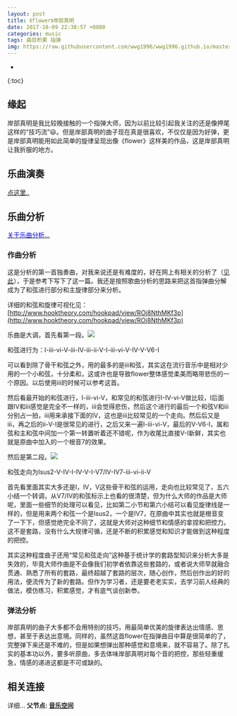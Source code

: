 ```yaml
---
layout: post
title: 《flower》岸部真明
date: 2017-10-09 22:38:57 +0800
categories: music
tags: 曲目积累 指弹 
img: https://raw.githubusercontent.com/wwg1996/wwg1996.github.io/master/images/abzm.jpg
---
```

* 
{:toc}
## 缘起

岸部真明是我比较晚接触的一个指弹大师，因为以前比较引起我关注的还是像押尾这样的“技巧流”😃。但是岸部真明的曲子现在真是很喜欢，不仅仅是因为好弹，更是岸部真明能用如此简单的旋律呈现出像《flower》这样美的作品，这是岸部真明让我折服的地方。

## 乐曲演奏

[点这里..](http://v.youku.com/v_show/id_XMjk5MjMxNjQ5Ng==.html?spm=a2hzp.8244740.0.0)

## 乐曲分析

[<span style="color: #0000ff;">关于乐曲分析...</span>](http://localhost/wordpress/2017/09/28/yuequfenxi/)

### 作曲分析

这是分析的第一首独奏曲，对我来说还是有难度的，好在网上有相关的分析了（[见此](http://www.fingerstyle.cc/forum.php?mod=viewthread&tid=12741)），于是参考下写下了这一篇。我还是按照歌曲分析的思路来把这首指弹曲分解成为了和弦进行部分和主旋律部分来分析。

详细的和弦和旋律可视化见：[http://www.hooktheory.com/hookpad/view/ROj8NthMKf3p](http://www.hooktheory.com/hookpad/view/ROj8NthMKf3p)

乐曲是大调，首先看第一段。![](https://raw.githubusercontent.com/wwg1996/wwg1996.github.io/master/images/2017/09/s.png)

和弦进行为：I-iii-vi-V-iii-IV-iii-ii-V-I-iii-vi-V-IV-V-V6-I

可以看到除了骨干和弦之外，用的最多的是iii和弦，其实这在流行音乐中是相对少用的一个小和弦，十分柔和，这或许也是导致flower整体感觉柔美而略带悲伤的一个原因。以后使用iii的时候可以参考这首。

然后看最开始的和弦进行，I-iii-vi-V，和常见的和弦进行I-IV-vi-V做比较，I后面跟IV和iii感觉是完全不一样的，iii会觉得悲伤，然后这个进行的最后一个和弦V和iii分别占一拍，iii用来承接下面的IV，这也是iii比较常见的一个走向。然后后又是iii，再之后的ii-V-I是很常见的进行，之后又来一遍I-iii-vi-V，最后的V-V6-I，属和弦和主和弦中间加一个第一转置听着还不错呢，作为收尾比直接V-I新鲜，其实也就是原曲中加入的一个根音7的效果。

然后是第二段。![](https://raw.githubusercontent.com/wwg1996/wwg1996.github.io/master/images/2017/09/sss.png)

和弦走向为Isus2-V-IV-I-IV-V-I-V7/IV-IV7-iii-vi-ii-V

首先看里面其实大多还是I，IV，V这些骨干和弦的运用，走向也比较常见了，五六小结一个转调，从V7/IV的和弦标示上也看的很清楚，但为什么大师的作品是大师呢，里面一些细节的处理可以看见，比如第二小节和第六小结可以看见旋律线是一样的，但是用来两个和弦一个是Isus2，一个是IV7，在原曲中其实也就是根音变了一下下，但感觉绝完全不同了，这就是大师对这种细节和情感的拿捏和把控力。这不是套路，没有什么大规律可循，还是不断的积累感觉和知识才能做到这种程度的把控。

其实这种程度曲子还用“常见和弦走向”这种基于统计学的套路型知识来分析大多是失效的，毕竟大师作曲是不会像我们初学者依靠这些套路的，或者说大师早就融合贯通、熟悉了所有的套路，最终超越了套路的层次，随心创作，然后创作出的好的用法，便流传为了新的套路。但作为学习者，还是要老老实实，去学习前人经典的做法，模仿练习，积累感觉，才有底气谈创新😎。

### 弹法分析

岸部真明的曲子大多都不会用特别的技巧，用最简单优美的旋律表达出情感、思想，甚至于表达出意境。同样的，虽然这首flower在指弹曲目中算是很简单的了，完整弹下来还是不难的，但是如果想弹出那种感觉和意境来，就不容易了。除了扎实的基本功以外，要多听原曲，多去体味岸部真明对每个音的把控，那些轻重缓急，情感的递进这都是不可或缺的。

## 相关连接

详细… 
**父节点: [音乐空间](http://localhost/wordpress/music/)**